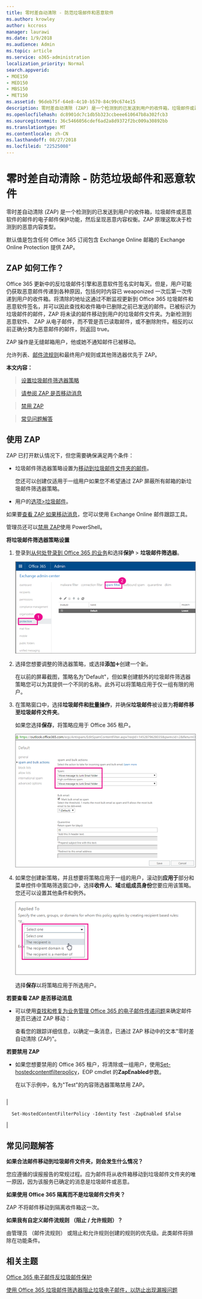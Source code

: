 ```yaml
---
title: 零时差自动清除 - 防范垃圾邮件和恶意软件
ms.author: krowley
author: kccross
manager: laurawi
ms.date: 1/9/2018
ms.audience: Admin
ms.topic: article
ms.service: o365-administration
localization_priority: Normal
search.appverid:
- MOE150
- MED150
- MBS150
- MET150
ms.assetid: 96deb75f-64e8-4c10-b570-84c99c674e15
description: 零时差自动清除 (ZAP) 是一个检测到的已发送到用户的收件箱，垃圾邮件或恶意软件的邮件的电子邮件保护功能，然后呈现恶意内容权衡。ZAP 原理这取决于检测到的恶意内容类型。
ms.openlocfilehash: dc8901dc7c1db5b323ccbeee610647b8a302fcb3
ms.sourcegitcommit: 36c5466056cdef6ad2a8d9372f2bc009a30892bb
ms.translationtype: MT
ms.contentlocale: zh-CN
ms.lasthandoff: 08/27/2018
ms.locfileid: "22525008"
---
```

# <a name="zero-hour-auto-purge---protection-against-spam-and-malware"></a>零时差自动清除 - 防范垃圾邮件和恶意软件

零时差自动清除 (ZAP) 是一个检测到的已发送到用户的收件箱，垃圾邮件或恶意软件的邮件的电子邮件保护功能，然后呈现恶意内容权衡。ZAP 原理这取决于检测到的恶意内容类型。
  
默认值是包含任何 Office 365 订阅包含 Exchange Online 邮箱的 Exchange Online Protection 提供 ZAP。
  
## <a name="how-does-zap-work"></a>ZAP 如何工作？

Office 365 更新中的反垃圾邮件引擎和恶意软件签名实时每天。但是，用户可能仍获取恶意邮件传递到各种原因，包括何时内容已 weaponized 一次后第一次传递到用户的收件箱。将清除的地址这通过不断监视更新到 Office 365 垃圾邮件和恶意软件签名，并可以因此查找和收件箱中已删除之前已发送的邮件。已被标识为垃圾邮件的邮件，ZAP 将未读的邮件移动到用户的垃圾邮件文件夹。为新检测到恶意软件、 ZAP 从电子邮件，而不管是否已读取邮件，或不删除附件。相反的以前正确分类为恶意邮件的邮件，则返回 true。
  
ZAP 操作是无缝邮箱用户，他或她不通知邮件已被移动。
  
允许列表、[邮件流规则](https://go.microsoft.com/fwlink/p/?LinkId=722755)和最终用户规则或其他筛选器优先于 ZAP。
  
 **本文内容：**
  
> [设置垃圾邮件筛选器策略](zero-hour-auto-purge.md#BK_SetSpam)
    
> [请参阅 ZAP 是否移动消息](zero-hour-auto-purge.md#BK_DidZAPMove)
    
> [禁用 ZAP](zero-hour-auto-purge.md#BK_Posh)
    
> [常见问题解答](zero-hour-auto-purge.md#BK_FAQ)
    
## <a name="working-with-zap"></a>使用 ZAP

ZAP 已打开默认情况下，但您需要确保满足两个条件：
  
- 垃圾邮件筛选器策略设置为[移动到垃圾邮件文件夹的邮件](zero-hour-auto-purge.md#BK_SetSpam)。
    
    您还可以创建仅适用于一组用户如果您不希望通过 ZAP 屏蔽所有邮箱的新垃圾邮件筛选器策略。
    
- 用户的[选项\>垃圾邮件](https://support.office.com/article/068FA430-F8D7-4518-A8DA-8BC74958F05F)。
    
如果要[查看 ZAP 如果移动消息](zero-hour-auto-purge.md#BK_DidZAPMove)，您可以使用 Exchange Online 邮件跟踪工具。
  
管理员还可以[禁用 ZAP](zero-hour-auto-purge.md#BK_Posh)使用 PowerShell。 
  
 **将垃圾邮件筛选器策略设置**
  
1. 登录到[从何处登录到 Office 365 的业务](https://support.office.com/article/e9eb7d51-5430-4929-91ab-6157c5a050b4)和选择**保护** \> **垃圾邮件筛选器**。 
    
    ![在 EAC 中，选择保护，然后垃圾邮件筛选器](media/0463c879-63fa-4a6c-9b03-e980d5ef3954.PNG)
  
2. 选择您想要调整的筛选器策略，或选择**添加**![添加图标](media/8ee52980-254b-440b-99a2-18d068de62d3.gif)创建一个新。 
    
    在以前的屏幕截图，策略名为"Default"，但如果创建额外的垃圾邮件筛选器策略您可以为其提供一个不同的名称。此外可以将策略应用于仅一组有限的用户。
    
3. 在策略窗口中，选择**垃圾邮件和批量操作**，并确保**垃圾邮件**被设置为**将邮件移至垃圾邮件文件夹**。 
    
    如果您选择**保存**，将策略应用于 Office 365 租户。 
    
    ![设置垃圾邮件和批量 Mpve 邮件到垃圾邮件文件夹的操作](media/4332cfb3-89e1-48ba-8da8-9286f2fa1089.PNG)
  
4. 如果您创建新策略，并且想要将策略应用于一组的用户，滚动到**应用于**部分和菜单控件中策略筛选窗口中，选择**收件人**、**域**或**组成员身份**您要应用该策略。您还可以设置其他条件和例外。 
    
    ![在应用于部分中，选择收件人](media/19ca10db-c0f4-432c-b3de-ad4101a23de6.PNG)
  
    选择**保存**以将策略应用于所选用户。 
    
 **若要查看 ZAP 是否移动消息**
  
- 可以使用[查找和修复为业务管理 Office 365 的电子邮件传递问题](https://support.office.com/article/e7758b99-1896-41db-bf39-51e2dba21de6)来确定邮件是否已通过 ZAP 移动： 
    
    查看您的跟踪详细信息，以确定一条消息，已通过 ZAP 移动中的文本"零时差自动清除 (ZAP)"。
    
 **若要禁用 ZAP**
  
- 如果您想要禁用的 Office 365 租户，将清除或一组用户，使用[Set-hostedcontentfilterpolicy](https://go.microsoft.com/fwlink/p/?LinkId=722758)，EOP cmdlet 的**ZapEnabled**参数。
    
    在以下示例中，名为"Test"的内容筛选器策略禁用 ZAP。
    
||
|:-----|
|
```
  Set-HostedContentFilterPolicy -Identity Test -ZapEnabled $false
```

|
   
## <a name="faq"></a>常见问题解答
<a name="BK_FAQ"> </a>

 **如果合法邮件移动到垃圾邮件文件夹，则会发生什么情况？**
  
您应遵循的误报报告的常规过程。应为邮件将从收件箱移动到垃圾邮件文件夹的唯一原因，因为该服务已确定的消息是垃圾邮件或恶意。
  
 **如果使用 Office 365 隔离而不是垃圾邮件文件夹？**
  
ZAP 不将邮件移动到隔离收件箱这一次。
  
 **如果我有自定义邮件流规则 （阻止 / 允许规则）？**
  
由管理员 （邮件流规则） 或阻止和允许规则创建的规则的优先级。此类邮件将排除在功能条件。
  
## <a name="related-topics"></a>相关主题
<a name="BK_FAQ"> </a>

[Office 365 电子邮件反垃圾邮件保护](anti-spam-protection.md)
  
[使用 Office 365 垃圾邮件筛选器阻止垃圾电子邮件，以防止出现漏报问题](block-email-spam-to-prevent-false-negatives.md)
  

